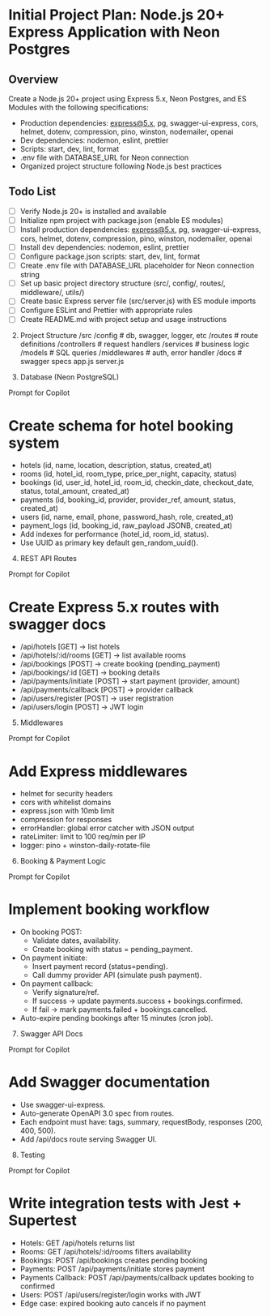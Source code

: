 # Initial Project Plan: Node.js 20+ Express Application with Neon Postgres

## Overview
Create a Node.js 20+ project using Express 5.x, Neon Postgres, and ES Modules with the following specifications:
- Production dependencies: express@5.x, pg, swagger-ui-express, cors, helmet, dotenv, compression, pino, winston, nodemailer, openai
- Dev dependencies: nodemon, eslint, prettier
- Scripts: start, dev, lint, format
- .env file with DATABASE_URL for Neon connection
- Organized project structure following Node.js best practices

## Todo List
- [ ] Verify Node.js 20+ is installed and available
- [ ] Initialize npm project with package.json (enable ES modules)
- [ ] Install production dependencies: express@5.x, pg, swagger-ui-express, cors, helmet, dotenv, compression, pino, winston, nodemailer, openai
- [ ] Install dev dependencies: nodemon, eslint, prettier
- [ ] Configure package.json scripts: start, dev, lint, format
- [ ] Create .env file with DATABASE_URL placeholder for Neon connection string
- [ ] Set up basic project directory structure (src/, config/, routes/, middleware/, utils/)
- [ ] Create basic Express server file (src/server.js) with ES module imports
- [ ] Configure ESLint and Prettier with appropriate rules
- [ ] Create README.md with project setup and usage instructions

2. Project Structure
/src
  /config         # db, swagger, logger, etc
  /routes         # route definitions
  /controllers    # request handlers
  /services       # business logic
  /models         # SQL queries
  /middlewares    # auth, error handler
  /docs           # swagger specs
  app.js
  server.js

3. Database (Neon PostgreSQL)

Prompt for Copilot

# Create schema for hotel booking system
- hotels (id, name, location, description, status, created_at)
- rooms (id, hotel_id, room_type, price_per_night, capacity, status)
- bookings (id, user_id, hotel_id, room_id, checkin_date, checkout_date, status, total_amount, created_at)
- payments (id, booking_id, provider, provider_ref, amount, status, created_at)
- users (id, name, email, phone, password_hash, role, created_at)
- payment_logs (id, booking_id, raw_payload JSONB, created_at)
- Add indexes for performance (hotel_id, room_id, status).
- Use UUID as primary key default gen_random_uuid().

4. REST API Routes

Prompt for Copilot

# Create Express 5.x routes with swagger docs
- /api/hotels [GET] → list hotels
- /api/hotels/:id/rooms [GET] → list available rooms
- /api/bookings [POST] → create booking (pending_payment)
- /api/bookings/:id [GET] → booking details
- /api/payments/initiate [POST] → start payment (provider, amount)
- /api/payments/callback [POST] → provider callback
- /api/users/register [POST] → user registration
- /api/users/login [POST] → JWT login

5. Middlewares

Prompt for Copilot

# Add Express middlewares
- helmet for security headers
- cors with whitelist domains
- express.json with 10mb limit
- compression for responses
- errorHandler: global error catcher with JSON output
- rateLimiter: limit to 100 req/min per IP
- logger: pino + winston-daily-rotate-file

6. Booking & Payment Logic

Prompt for Copilot

# Implement booking workflow
- On booking POST:
  * Validate dates, availability.
  * Create booking with status = pending_payment.
- On payment initiate:
  * Insert payment record (status=pending).
  * Call dummy provider API (simulate push payment).
- On payment callback:
  * Verify signature/ref.
  * If success → update payments.success + bookings.confirmed.
  * If fail → mark payments.failed + bookings.cancelled.
- Auto-expire pending bookings after 15 minutes (cron job).

7. Swagger API Docs

Prompt for Copilot

# Add Swagger documentation
- Use swagger-ui-express.
- Auto-generate OpenAPI 3.0 spec from routes.
- Each endpoint must have: tags, summary, requestBody, responses (200, 400, 500).
- Add /api/docs route serving Swagger UI.

8. Testing

Prompt for Copilot

# Write integration tests with Jest + Supertest
- Hotels: GET /api/hotels returns list
- Rooms: GET /api/hotels/:id/rooms filters availability
- Bookings: POST /api/bookings creates pending booking
- Payments: POST /api/payments/initiate stores payment
- Payments Callback: POST /api/payments/callback updates booking to confirmed
- Users: POST /api/users/register/login works with JWT
- Edge case: expired booking auto cancels if no payment

